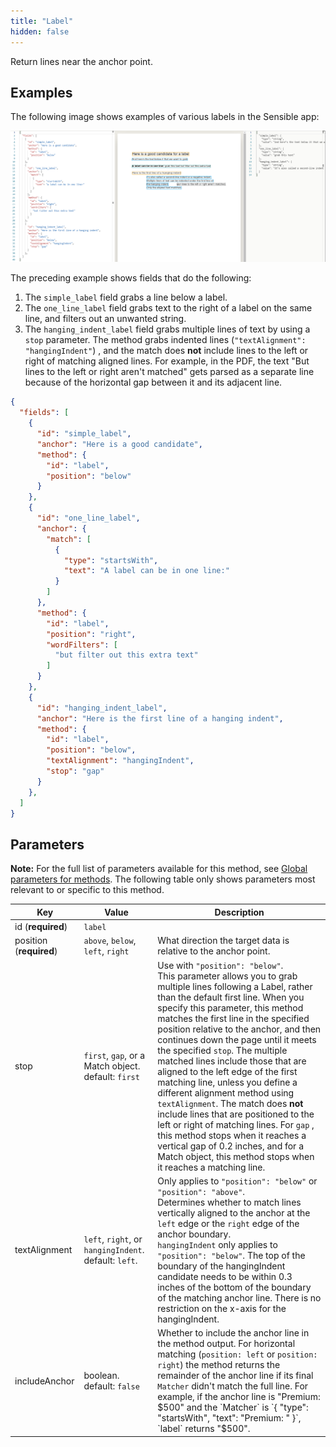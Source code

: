 ```yaml
---
title: "Label"
hidden: false
---
```

Return lines near the anchor point.

Examples
-----



The following image shows examples of various labels in the Sensible app: 



![](https://raw.githubusercontent.com/sensible-hq/sensible-docs/main/readme-sync/assets/images/v0/label_examples.png)

The preceding example shows fields that do the following:

1. The  `simple_label` field grabs a line below a label.
2. The `one_line_label` field grabs text to the right of a label on the same line, and filters out an unwanted string. 
3. The `hanging_indent_label` field grabs multiple lines of text by using a `stop` parameter.  The method grabs indented lines (`"textAlignment": "hangingIndent"`) , and the match does **not** include lines to the left or right of matching aligned lines. For example, in the PDF, the text "But lines to the left or right aren't matched" gets parsed as a separate line because of the horizontal gap between it and its adjacent line. 

```json
{
  "fields": [
    {
      "id": "simple_label",
      "anchor": "Here is a good candidate",
      "method": {
        "id": "label",
        "position": "below"
      }
    },
    {
      "id": "one_line_label",
      "anchor": {
        "match": [
          {
            "type": "startsWith",
            "text": "A label can be in one line:"
          }
        ]
      },
      "method": {
        "id": "label",
        "position": "right",
        "wordFilters": [
          "but filter out this extra text"
        ]
      }
    },
    {
      "id": "hanging_indent_label",
      "anchor": "Here is the first line of a hanging indent",
      "method": {
        "id": "label",
        "position": "below",
        "textAlignment": "hangingIndent",
        "stop": "gap"
      }
    },
  ]
}
```



Parameters
-----

**Note:** For the full list of parameters available for this method, see [Global parameters for methods](doc:method-object#section-global-parameters-for-methods). The following table only shows parameters most relevant to or specific to this method.

| Key                     | Value                                                 | Description                                                  |
| ----------------------- | ----------------------------------------------------- | ------------------------------------------------------------ |
| id (**required**)       | `label`                                               |                                                              |
| position (**required**) | `above`, `below`, `left`, `right`                     | What direction the target data is relative to the anchor point. |
| stop                    | `first`, `gap`, or a Match object. default: `first`   | Use with  `"position": "below"`.  <br/>This parameter allows you to grab multiple lines following a Label, rather than the default first line.  When you specify this parameter, this method matches the first line in the specified position relative to the anchor, and then continues down the page until it meets the specified `stop`.  The multiple matched lines include those that are aligned to the left edge of the first matching line, unless you define a different alignment method using `textAlignment`. The match does **not** include lines that are positioned to the left or right of matching lines. For `gap` , this method stops when it reaches a vertical gap of 0.2 inches, and for a Match object, this method stops when it reaches a matching line. |
| textAlignment           | `left`, `right`, or `hangingIndent`. default: `left`. | Only applies to `"position": "below"` or `"position": "above"`. <br/>Determines whether to match lines vertically aligned to the anchor at the `left` edge or the `right` edge of the anchor boundary. <br/> `hangingIndent` only applies to  `"position": "below"`.  The top of the boundary of the hangingIndent candidate needs to be within 0.3 inches of the bottom of the boundary of the matching anchor line.  There is no restriction on the x-axis for the hangingIndent. |
| includeAnchor           | boolean. default: `false`                             | Whether to include the anchor line in the method output. For horizontal matching (`position: left` or `position: right`) the method returns the remainder of the anchor line if its final `Matcher` didn't match the full line. For example, if the anchor line is "Premium: $500" and the `Matcher` is `{ "type": "startsWith", "text": "Premium: " }`, `label` returns "$500". |



